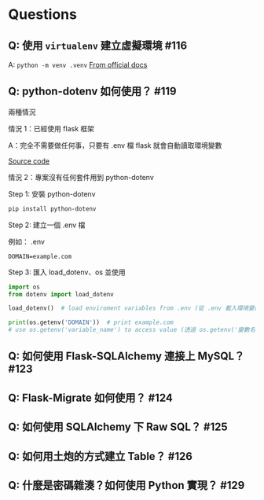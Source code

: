 # Questions

## Q: 使用 `virtualenv` 建立虛擬環境 #116
A: `python -m venv .venv`
[From official docs](https://docs.python.org/3/library/venv.html#creating-virtual-environments)

## Q: python-dotenv 如何使用？ #119
兩種情況

情況 1：已經使用 flask 框架

A：完全不需要做任何事，只要有 .env 檔 flask 就會自動讀取環境變數

[Source code](https://github.com/pallets/flask/blob/0c0b31a789f8bfeadcbcf49d1fb38a00624b3065/src/flask/cli.py#L632-L649)

情況 2：專案沒有任何套件用到 python-dotenv

Step 1: 安裝 python-dotenv
```bash
pip install python-dotenv
```

Step 2: 建立一個 .env 檔

例如：
.env
```
DOMAIN=example.com
```

Step 3: 匯入 load_dotenv、os 並使用
```python
import os
from dotenv import load_dotenv

load_dotenv()  # load enviroment variables from .env (從 .env 載入環境變數)

print(os.getenv('DOMAIN'))  # print example.com
# use os.getenv('variable_name') to access value (透過 os.getenv('變數名稱') 取得環境變數的值)
```


## Q: 如何使用 Flask-SQLAlchemy 連接上 MySQL？ #123

## Q: Flask-Migrate 如何使用？ #124

## Q: 如何使用 SQLAlchemy 下 Raw SQL？ #125

## Q: 如何用土炮的方式建立 Table？ #126

## Q: 什麼是密碼雜湊？如何使用 Python 實現？ #129